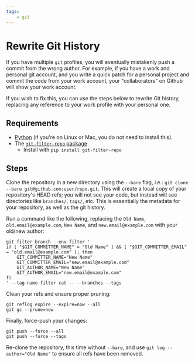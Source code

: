 ```yaml
---
tags:
    - git
---
```


# Rewrite Git History

If you have multiple `git` profiles, you will eventually mistakenly push a commit from the wrong author. For example, if you have a work and personal git account, and you write a quick patch for a personal project and commit the code from your work account, your "collaborators" on Github will show your work account.

If you wish to fix this, you can use the steps below to rewrite Git history, replacing any reference to your work profile with your personal one.

## Requirements

- [Python](https://www.python.org) (if you're on Linux or Mac, you do not need to install this).
- The [`git-filter-repo` package](https://pypi.org/project/git-filter-repo/)
    - Install with `pip install git-filter-repo`

## Steps

Clone the repository in a new directory using the `--bare` flag, i.e.: `git clone --bare git@github.com:user/repo.git`. This will create a local copy of your repository's HEAD refs; you will not see your code, but instead will see directories like `branches/`, `tags/`, etc. This is essentially the metadata for your repository, as well as the git history.

Run a command like the following, replacing the `Old Name`, `old.email@example.com`, `New Name`, and `new.email@example.com` with your old/new author:

```shell title="Replace git author in history" linenums="1"
git filter-branch --env-filter '
if [ "$GIT_COMMITTER_NAME" = "Old Name" ] && [ "$GIT_COMMITTER_EMAIL" = "old.email@example.com" ]; then
    GIT_COMMITTER_NAME="New Name"
    GIT_COMMITTER_EMAIL="new.email@example.com"
    GIT_AUTHOR_NAME="New Name"
    GIT_AUTHOR_EMAIL="new.email@example.com"
fi
' --tag-name-filter cat -- --branches --tags

```

Clean your refs and ensure proper pruning:

```shell title="Clean git refs" linenums="1"
git reflog expire --expire=now --all
git gc --prune=now

```

Finally, force-push your changes:

```shell title="Force push git changes" linenums="1"
git push --force --all
git push --force --tags

```

Re-clone the repository, this time without `--bare`, and use `git log --author="Old Name"` to ensure all refs have been removed.

